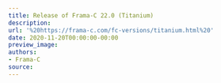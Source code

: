 ```yaml
---
title: Release of Frama-C 22.0 (Titanium)
description:
url: '%20https://frama-c.com/fc-versions/titanium.html%20'
date: 2020-11-20T00:00:00-00:00
preview_image:
authors:
- Frama-C
source:
---
```



